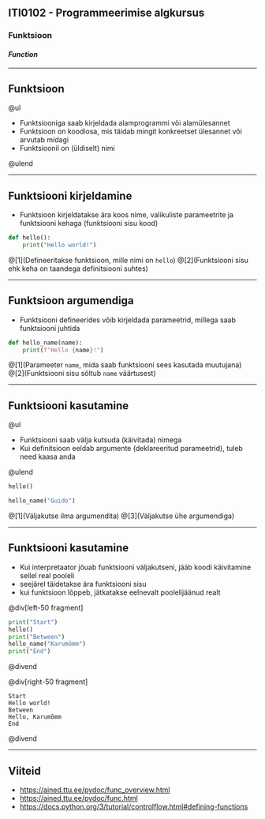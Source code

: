 ## ITI0102 - Programmeerimise algkursus
### Funktsioon
#### _Function_

---

## Funktsioon

@ul

- Funktsiooniga saab kirjeldada alamprogrammi või alamülesannet
- Funktsioon on koodiosa, mis täidab mingit konkreetset ülesannet või arvutab midagi
- Funktsioonil on (üldiselt) nimi

@ulend

---

## Funktsiooni kirjeldamine

- Funktsioon kirjeldatakse ära koos nime, valikuliste parameetrite ja funktsiooni kehaga (funktsiooni sisu kood)

```python
def hello():
    print("Hello world!")
```

@[1](Defineeritakse funktsioon, mille nimi on ``hello``)
@[2](Funktsiooni sisu ehk keha on taandega definitsiooni suhtes)

---

## Funktsioon argumendiga

- Funktsiooni defineerides võib kirjeldada parameetrid, millega saab funktsiooni juhtida

```python
def hello_name(name):
    print(f"Hello {name}!")
```

@[1](Parameeter ``name``, mida saab funktsiooni sees kasutada muutujana)
@[2](Funktsiooni sisu sõltub ``name`` väärtusest)

---

## Funktsiooni kasutamine

@ul

- Funktsiooni saab välja kutsuda (käivitada) nimega
- Kui definitsioon eeldab argumente (deklareeritud parameetrid), tuleb need kaasa anda

@ulend

```python
hello()

hello_name("Guido")
```

@[1](Väljakutse ilma argumendita)
@[3](Väljakutse ühe argumendiga)

---

## Funktsiooni kasutamine

- Kui interpretaator jõuab funktsiooni väljakutseni, jääb koodi käivitamine sellel real pooleli
 - seejärel täidetakse ära funktsiooni sisu
 - kui funktsioon lõppeb, jätkatakse eelnevalt poolelijäänud realt

@div[left-50 fragment]
```python
print("Start")
hello()
print("Between")
hello_name("Karumõmm")
print("End")
```
@divend

@div[right-50 fragment]
```
Start
Hello world!
Between
Hello, Karumõmm
End
```
@divend

---

## Viiteid

- https://ained.ttu.ee/pydoc/func_overview.html
- https://ained.ttu.ee/pydoc/func.html
- https://docs.python.org/3/tutorial/controlflow.html#defining-functions
